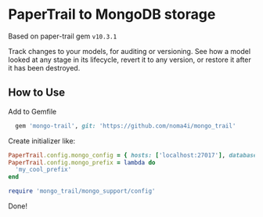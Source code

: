 # PaperTrail to MongoDB storage

Based on paper-trail gem `v10.3.1`

Track changes to your models, for auditing or versioning. See how a model looked
at any stage in its lifecycle, revert it to any version, or restore it after it
has been destroyed.

## How to Use

Add to Gemfile

```ruby
  gem 'mongo-trail', git: 'https://github.com/noma4i/mongo_trail'
```

Create initializer like:

```ruby
PaperTrail.config.mongo_config = { hosts: ['localhost:27017'], database: 'my_test_db' }
PaperTrail.config.mongo_prefix = lambda do
  'my_cool_prefix'
end

require 'mongo_trail/mongo_support/config'
```

Done!
